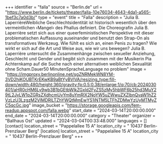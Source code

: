 +++
identifier = "falla"
source = "Berlin.de"
url = "https://www.berlin.de/tickets/theater/falla-10e76034-4643-4da1-a565-1bef3c7a0d3b/"
type = "event"
title = "Falla"
description = "Julia B. LaperrièreWeibliche Geschlechtsidentität ist historisch wesentlich über den vermeintlichen ›Mangel‹ des Phallus definiert. Die Choreografin Julia B. Laperrière setzt sich aus einer queerfeministischen Perspektive mit dieser problematischen Auffassung auseinander und benutzt den Strap-On als transformatives Werkzeug. Wie fühlt es sich an, einen Penis zu tragen? Wie wirkt er sich auf die Art und Weise aus, wie wir uns bewegen? Julia B. Laperrière untersucht die Zusammenhänge zwischen sexueller Anziehung, Geschlecht und Gender und begibt sich zusammen mit der Musikerin Pia Achternkamp auf die Suche nach einer alternativen weiblichen Sexualität ohne Scham.Dauer50 MinutenSpracheLanguage no problem"
image = "https://imgproxy.berlinonline.net/sgZNRMekWN8YM-3VD2hiKOUBTKrEKwKB9aBtYyBVlVA/resizing_type:fill-down/width:480/height:360/gravity:fp:0.5:0.38/enlarge:1/q:70/cb:2024030401/aHR0cHM6Ly9wb3B1bGEtbWlkZGxld2FyZS5zMy5hbWF6b25hd3MuY29tL2JvLW1pZGRsZXdhcmUvYm8uYmRlX2NoYW5uZWwuZXZlbnQvaW1hZ2VzLzU3LzgzM2VlMDRlLTZhYWQtMmEwYS1iNTM5LTFhZDMwYzUyMTMyZC5qcGc.jpg"
image_bucket = "https://storage.googleapis.com/fem-readup.appspot.com/falla.webp"
start_date = "2024-03-14T20:00:00.000"
end_date = "2024-03-14T20:00:00.000"
category = "Theater"
organizer = "Ballhaus Ost"
updated = "2024-03-04T00:33:48.000"
languages = []
[contact]
location_street = "Pappelallee 15 A"
location_city = " 10437 Berlin-Prenzlauer Berg"
[location]
location_street = "Pappelallee 15 A"
location_city = " 10437 Berlin-Prenzlauer Berg"
+++